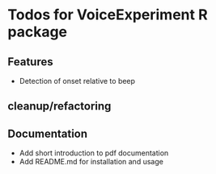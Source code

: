 # Todos for VoiceExperiment R package

## Features

* Detection of onset relative to beep

## cleanup/refactoring


## Documentation

* Add short introduction to pdf documentation
* Add README.md for installation and usage
